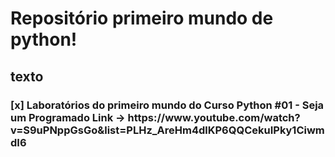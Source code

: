 <h1>Repositório primeiro mundo de python!</h1>


<h2>texto</h2>

<h3>
    [x] Laboratórios do primeiro mundo do Curso Python #01 - Seja um Programado 
    Link -> https://www.youtube.com/watch?v=S9uPNppGsGo&list=PLHz_AreHm4dlKP6QQCekuIPky1CiwmdI6
</h3>
